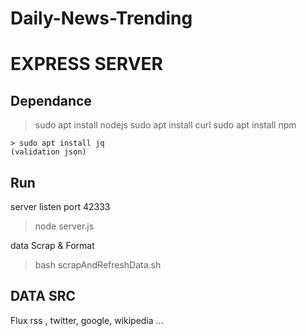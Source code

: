 # Daily-News-Trending

# EXPRESS SERVER

## Dependance

> sudo apt install nodejs 
> sudo apt install curl
> sudo apt install npm

```
> sudo apt install jq
(validation json)
```

## Run

server listen port 42333
> node server.js

data Scrap & Format
> bash scrapAndRefreshData.sh

## DATA SRC 

Flux rss , twitter, google, wikipedia ...

